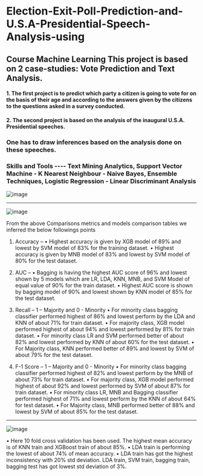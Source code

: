 # Election-Exit-Poll-Prediction-and-U.S.A-Presidential-Speech-Analysis-using
## Course Machine Learning  This project is based on 2 case-studies: Vote Prediction and Text Analysis. 
#### 1. The first project is to predict which party a citizen is going to vote for on the basis of their age and according to the answers given by the citizens to the questions asked in a survey conducted. 
#### 2. The second project is based on the analysis of the inaugural U.S.A. Presidential speeches. 
### One has to draw inferences based on the analysis done on these speeches.  
### Skills and Tools ---- Text Mining Analytics, Support Vector Machine - K Nearest Neighbour - Naive Bayes, Ensemble Techniques, Logistic Regression - Linear Discriminant Analysis
![image](https://user-images.githubusercontent.com/87828805/153252428-a571d5e7-e79f-423a-a013-49ce2be804e5.png)


------------------------------------------------------------------------------------------------------------------------------------------------
![image](https://user-images.githubusercontent.com/87828805/153252615-735b0fdc-e4cd-497a-82a1-f5a228a0ac0f.png)

From the above Comparisons metrics and models comparison tables we inferred the below followings points 
1) Accuracy – 
•	Highest accuracy is given by XGB model of 89% and lowest by SVM model of 83% for the training dataset.
•	Highest accuracy is given by MNB model of 83% and lowest by SVM model of 80% for the test dataset.
2) AUC – 
•	Bagging is having the highest AUC score of 96% and lowest shown by 5 models which are LR, LDA, KNN, MNB, and SVM Model of equal value of 90% for the train dataset.
•	Highest AUC score is shown by bagging model of 90% and lowest shown by KNN model of 85% for the test dataset.

3) Recall –   1 – Majority and 0 - Minority
•	For minority class bagging classifier performed highest of 86% and lowest perform by the LDA and KNN of about 71% for train dataset.
•	For majority class, XGB model performed highest of about 94% and lowest performed by 81% for train dataset.
•	For minority class LR and SVM performed better of about 82% and lowest performed by KNN of about 60% for the test dataset.
•	For Majority class, KNN performed better of 89% and lowest by SVM of about 79% for the test dataset.

4) F-1 Score – 1 – Majority and 0 - Minority
•	For minority class bagging classifier performed highest of 82% and lowest perform by the MNB of about 73% for train dataset.
•	For majority class, XGB model performed highest of about 92% and lowest performed by SVM of about 87% for train dataset.
•	For minority class LR, MNB and Bagging classifier performed highest of 71% and lowest perform by the KNN of about 64% for test dataset.
•	For Majority class, MNB performed better of 88% and lowest by SVM of about 85% for the test dataset.

------------------------------------------------------------------------------------------------------------------------------------------------
![image](https://user-images.githubusercontent.com/87828805/153252870-3605ffd3-92fe-4f2d-a67f-7d87b8a0d146.png)

•	Here 10 fold cross validation has been used. The highest mean accuracy is of KNN train and XGBoost train of about 85%.
•	LDA train is performing the lowest of about 74% of mean accuracy.
•	LDA train has got the highest inconsistency with 20% std deviation. LDA train, SVM train, bagging train, bagging test has got lowest std deviation of 3%.
